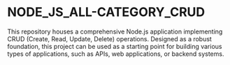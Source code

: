 # NODE_JS_ALL-CATEGORY_CRUD
This repository houses a comprehensive Node.js application implementing CRUD (Create, Read, Update, Delete) operations. Designed as a robust foundation, this project can be used as a starting point for building various types of applications, such as APIs, web applications, or backend systems.
